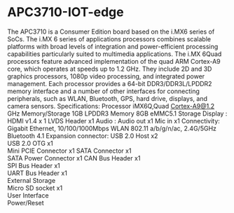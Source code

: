 # APC3710-IOT-edge
The APC3710 is a Consumer Edition board based on the i.MX6 series of SoCs. The i.MX 6 series of applications processors combines scalable platforms with broad levels of integration and power-efficient processing capabilities particularly suited to multimedia applications. The i.MX 6Quad processors feature advanced implementation of the quad ARM Cortex-A9 core, which operates at speeds up to 1.2 GHz. They include 2D and 3D graphics processors, 1080p video processing, and integrated power management. Each processor provides a 64-bit DDR3/DDR3L/LPDDR2 memory interface and a number of other interfaces for connecting peripherals, such as WLAN, Bluetooth, GPS, hard drive, displays, and camera sensors.
Specifications:
Processor
iMX6Q,Quad Cortex-A9@1.2 GHz
Memory/Storage
1GB LPDDR3 Memory
8GB eMMC5.1 Storage
Display	:
HDMI v1.4	x 1
LVDS Header   x1
Audio	:
Audio out	x1
Mic in   x1	
Connectivity:	
Gigabit Ethernet, 10/100/1000Mbps
WLAN 802.11 a/b/g/n/ac, 2.4G/5GHz
Bluetooth 4.1
Expansion connector:
USB 2.0 Host	x2		
USB 2.0 OTG	x1		
Mini PCIE Connector	x1
SATA Connector	x1	
SATA Power Connector	x1
CAN Bus Header	x1	
SPI Bus Header	x1	
UART Bus Header	x1	
External Storage			
Micro SD socket	x1	
User Interface			
Power/Reset
